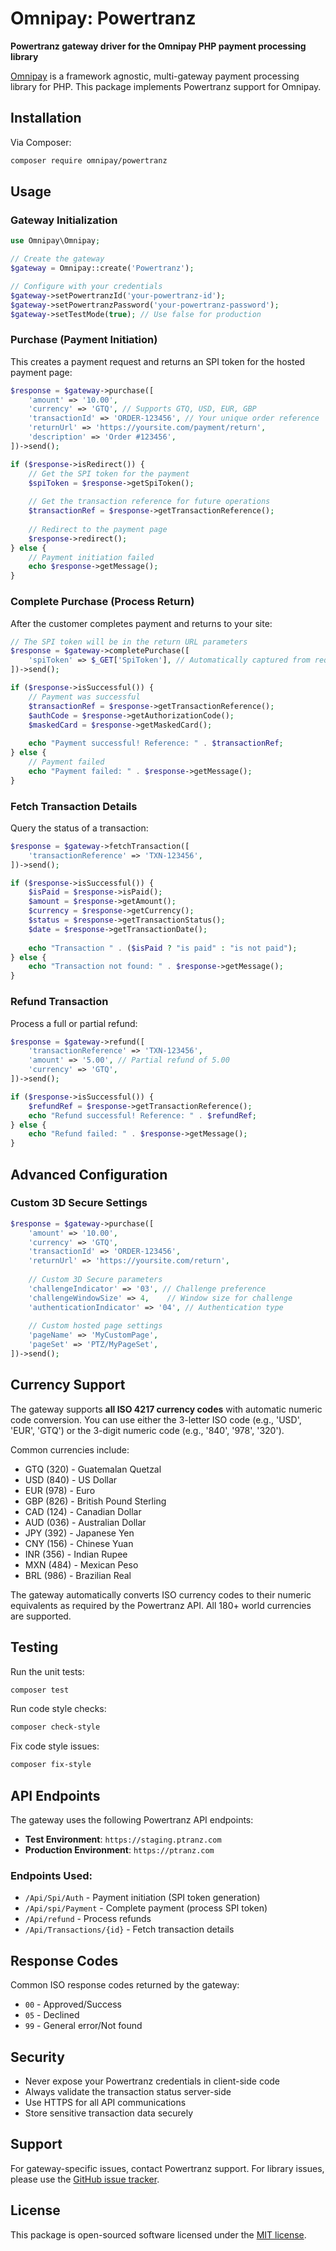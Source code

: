# Omnipay: Powertranz

**Powertranz gateway driver for the Omnipay PHP payment processing library**

[Omnipay](https://github.com/thephpleague/omnipay) is a framework agnostic, multi-gateway payment
processing library for PHP. This package implements Powertranz support for Omnipay.

## Installation

Via Composer:

```bash
composer require omnipay/powertranz
```

## Usage

### Gateway Initialization

```php
use Omnipay\Omnipay;

// Create the gateway
$gateway = Omnipay::create('Powertranz');

// Configure with your credentials
$gateway->setPowertranzId('your-powertranz-id');
$gateway->setPowertranzPassword('your-powertranz-password');
$gateway->setTestMode(true); // Use false for production
```

### Purchase (Payment Initiation)

This creates a payment request and returns an SPI token for the hosted payment page:

```php
$response = $gateway->purchase([
    'amount' => '10.00',
    'currency' => 'GTQ', // Supports GTQ, USD, EUR, GBP
    'transactionId' => 'ORDER-123456', // Your unique order reference
    'returnUrl' => 'https://yoursite.com/payment/return',
    'description' => 'Order #123456',
])->send();

if ($response->isRedirect()) {
    // Get the SPI token for the payment
    $spiToken = $response->getSpiToken();
    
    // Get the transaction reference for future operations
    $transactionRef = $response->getTransactionReference();
    
    // Redirect to the payment page
    $response->redirect();
} else {
    // Payment initiation failed
    echo $response->getMessage();
}
```

### Complete Purchase (Process Return)

After the customer completes payment and returns to your site:

```php
// The SPI token will be in the return URL parameters
$response = $gateway->completePurchase([
    'spiToken' => $_GET['SpiToken'], // Automatically captured from request if not provided
])->send();

if ($response->isSuccessful()) {
    // Payment was successful
    $transactionRef = $response->getTransactionReference();
    $authCode = $response->getAuthorizationCode();
    $maskedCard = $response->getMaskedCard();
    
    echo "Payment successful! Reference: " . $transactionRef;
} else {
    // Payment failed
    echo "Payment failed: " . $response->getMessage();
}
```

### Fetch Transaction Details

Query the status of a transaction:

```php
$response = $gateway->fetchTransaction([
    'transactionReference' => 'TXN-123456',
])->send();

if ($response->isSuccessful()) {
    $isPaid = $response->isPaid();
    $amount = $response->getAmount();
    $currency = $response->getCurrency();
    $status = $response->getTransactionStatus();
    $date = $response->getTransactionDate();
    
    echo "Transaction " . ($isPaid ? "is paid" : "is not paid");
} else {
    echo "Transaction not found: " . $response->getMessage();
}
```

### Refund Transaction

Process a full or partial refund:

```php
$response = $gateway->refund([
    'transactionReference' => 'TXN-123456',
    'amount' => '5.00', // Partial refund of 5.00
    'currency' => 'GTQ',
])->send();

if ($response->isSuccessful()) {
    $refundRef = $response->getTransactionReference();
    echo "Refund successful! Reference: " . $refundRef;
} else {
    echo "Refund failed: " . $response->getMessage();
}
```

## Advanced Configuration

### Custom 3D Secure Settings

```php
$response = $gateway->purchase([
    'amount' => '10.00',
    'currency' => 'GTQ',
    'transactionId' => 'ORDER-123456',
    'returnUrl' => 'https://yoursite.com/return',
    
    // Custom 3D Secure parameters
    'challengeIndicator' => '03', // Challenge preference
    'challengeWindowSize' => 4,    // Window size for challenge
    'authenticationIndicator' => '04', // Authentication type
    
    // Custom hosted page settings
    'pageName' => 'MyCustomPage',
    'pageSet' => 'PTZ/MyPageSet',
])->send();
```

## Currency Support

The gateway supports **all ISO 4217 currency codes** with automatic numeric code conversion. You can use either the 3-letter ISO code (e.g., 'USD', 'EUR', 'GTQ') or the 3-digit numeric code (e.g., '840', '978', '320').

Common currencies include:
- GTQ (320) - Guatemalan Quetzal
- USD (840) - US Dollar
- EUR (978) - Euro
- GBP (826) - British Pound Sterling
- CAD (124) - Canadian Dollar
- AUD (036) - Australian Dollar
- JPY (392) - Japanese Yen
- CNY (156) - Chinese Yuan
- INR (356) - Indian Rupee
- MXN (484) - Mexican Peso
- BRL (986) - Brazilian Real

The gateway automatically converts ISO currency codes to their numeric equivalents as required by the Powertranz API. All 180+ world currencies are supported.

## Testing

Run the unit tests:

```bash
composer test
```

Run code style checks:

```bash
composer check-style
```

Fix code style issues:

```bash
composer fix-style
```

## API Endpoints

The gateway uses the following Powertranz API endpoints:

- **Test Environment**: `https://staging.ptranz.com`
- **Production Environment**: `https://ptranz.com`

### Endpoints Used:

- `/Api/Spi/Auth` - Payment initiation (SPI token generation)
- `/Api/spi/Payment` - Complete payment (process SPI token)
- `/Api/refund` - Process refunds
- `/Api/Transactions/{id}` - Fetch transaction details

## Response Codes

Common ISO response codes returned by the gateway:

- `00` - Approved/Success
- `05` - Declined
- `99` - General error/Not found

## Security

- Never expose your Powertranz credentials in client-side code
- Always validate the transaction status server-side
- Use HTTPS for all API communications
- Store sensitive transaction data securely

## Support

For gateway-specific issues, contact Powertranz support.
For library issues, please use the [GitHub issue tracker](https://github.com/omnipay/omnipay-powertranz/issues).

## License

This package is open-sourced software licensed under the [MIT license](LICENSE).